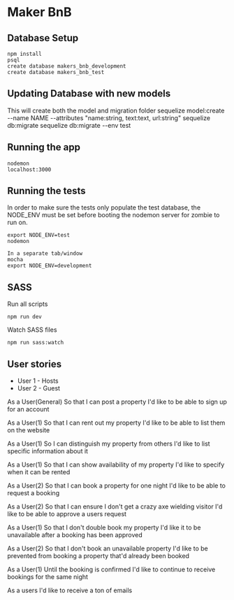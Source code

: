 # Maker BnB

## Database Setup

    npm install
    psql
    create database makers_bnb_development
    create database makers_bnb_test

## Updating Database with new models
This will create both the model and migration folder
    sequelize model:create --name NAME --attributes "name:string, text:text, url:string"
    sequelize db:migrate
    sequelize db:migrate --env test

## Running the app
    nodemon
    localhost:3000

## Running the tests
In order to make sure the tests only populate the test database, the NODE_ENV must be set before booting the nodemon server for zombie to run on.

    export NODE_ENV=test
    nodemon

    In a separate tab/window
    mocha
    export NODE_ENV=development


## SASS
Run all scripts

    npm run dev

Watch SASS files

    npm run sass:watch


## User stories
- User 1 - Hosts
- User 2 - Guest

As a User(General)
So that I can post a property
I'd like to be able to sign up for an account

As a User(1)
So that I can rent out my property
I'd like to be able to list them on the website

As a User(1)
So I can distinguish my property from others
I'd like to list specific information about it

As a User(1)
So that I can show availability of my property
I'd like to specify when it can be rented

As a User(2)
So that I can book a property for one night
I'd like to be able to request a booking

As a User(2)
So that I can ensure I don't get a crazy axe wielding visitor
I'd like to be able to approve a users request

As a User(1)
So that I don't double book my property
I'd like it to be unavailable after a booking has been approved

As a User(2)
So that I don't book an unavailable property
I'd like to be prevented from booking a property that'd already been booked

As a User(1)
Until the booking is confirmed
I'd like to continue to receive bookings for the same night

As a users
I'd like to receive a ton of emails
